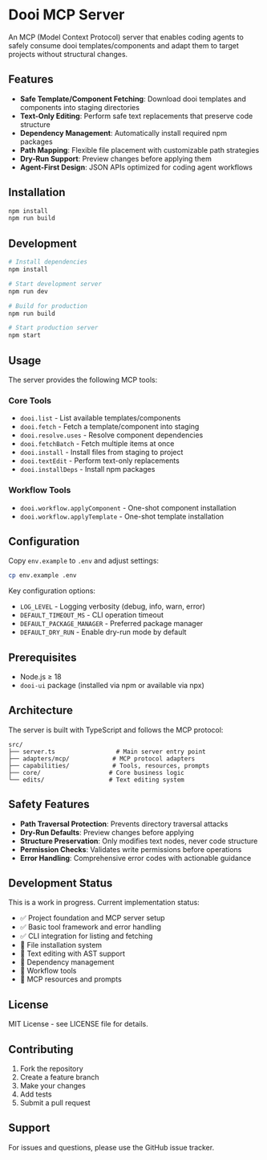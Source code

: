 # Dooi MCP Server

An MCP (Model Context Protocol) server that enables coding agents to safely consume dooi templates/components and adapt them to target projects without structural changes.

## Features

- **Safe Template/Component Fetching**: Download dooi templates and components into staging directories
- **Text-Only Editing**: Perform safe text replacements that preserve code structure
- **Dependency Management**: Automatically install required npm packages
- **Path Mapping**: Flexible file placement with customizable path strategies
- **Dry-Run Support**: Preview changes before applying them
- **Agent-First Design**: JSON APIs optimized for coding agent workflows

## Installation

```bash
npm install
npm run build
```

## Development

```bash
# Install dependencies
npm install

# Start development server
npm run dev

# Build for production
npm run build

# Start production server
npm start
```

## Usage

The server provides the following MCP tools:

### Core Tools

- `dooi.list` - List available templates/components
- `dooi.fetch` - Fetch a template/component into staging
- `dooi.resolve.uses` - Resolve component dependencies
- `dooi.fetchBatch` - Fetch multiple items at once
- `dooi.install` - Install files from staging to project
- `dooi.textEdit` - Perform text-only replacements
- `dooi.installDeps` - Install npm packages

### Workflow Tools

- `dooi.workflow.applyComponent` - One-shot component installation
- `dooi.workflow.applyTemplate` - One-shot template installation

## Configuration

Copy `env.example` to `.env` and adjust settings:

```bash
cp env.example .env
```

Key configuration options:

- `LOG_LEVEL` - Logging verbosity (debug, info, warn, error)
- `DEFAULT_TIMEOUT_MS` - CLI operation timeout
- `DEFAULT_PACKAGE_MANAGER` - Preferred package manager
- `DEFAULT_DRY_RUN` - Enable dry-run mode by default

## Prerequisites

- Node.js ≥ 18
- `dooi-ui` package (installed via npm or available via npx)

## Architecture

The server is built with TypeScript and follows the MCP protocol:

```
src/
├── server.ts                 # Main server entry point
├── adapters/mcp/            # MCP protocol adapters
├── capabilities/            # Tools, resources, prompts
├── core/                   # Core business logic
└── edits/                  # Text editing system
```

## Safety Features

- **Path Traversal Protection**: Prevents directory traversal attacks
- **Dry-Run Defaults**: Preview changes before applying
- **Structure Preservation**: Only modifies text nodes, never code structure
- **Permission Checks**: Validates write permissions before operations
- **Error Handling**: Comprehensive error codes with actionable guidance

## Development Status

This is a work in progress. Current implementation status:

- ✅ Project foundation and MCP server setup
- ✅ Basic tool framework and error handling
- ✅ CLI integration for listing and fetching
- 🚧 File installation system
- 🚧 Text editing with AST support
- 🚧 Dependency management
- 🚧 Workflow tools
- 🚧 MCP resources and prompts

## License

MIT License - see LICENSE file for details.

## Contributing

1. Fork the repository
2. Create a feature branch
3. Make your changes
4. Add tests
5. Submit a pull request

## Support

For issues and questions, please use the GitHub issue tracker.
